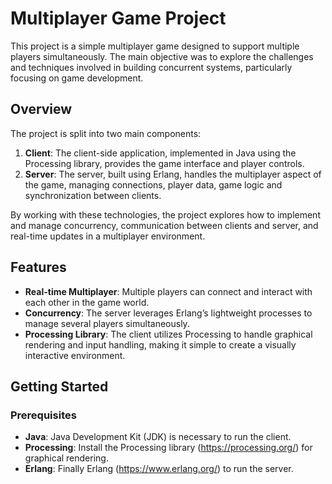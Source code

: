 # Multiplayer Game Project

This project is a simple multiplayer game designed to support multiple players simultaneously. The main objective was to explore the challenges and techniques involved in building concurrent systems, particularly focusing on game development.

## Overview

The project is split into two main components:

1. **Client**: The client-side application, implemented in Java using the Processing library, provides the game interface and player controls.
2. **Server**: The server, built using Erlang, handles the multiplayer aspect of the game, managing connections, player data, game logic and synchronization between clients.

By working with these technologies, the project explores how to implement and manage concurrency, communication between clients and server, and real-time updates in a multiplayer environment.

## Features

- **Real-time Multiplayer**: Multiple players can connect and interact with each other in the game world.
- **Concurrency**: The server leverages Erlang’s lightweight processes to manage several players simultaneously.
- **Processing Library**: The client utilizes Processing to handle graphical rendering and input handling, making it simple to create a visually interactive environment.

## Getting Started

### Prerequisites

- **Java**: Java Development Kit (JDK) is necessary to run the client.
- **Processing**: Install the Processing library (https://processing.org/) for graphical rendering.
- **Erlang**: Finally Erlang (https://www.erlang.org/) to run the server.
